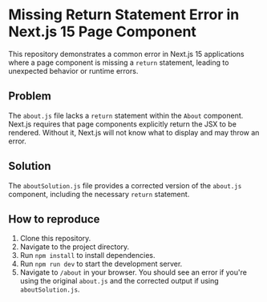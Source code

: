 # Missing Return Statement Error in Next.js 15 Page Component

This repository demonstrates a common error in Next.js 15 applications where a page component is missing a `return` statement, leading to unexpected behavior or runtime errors.

## Problem

The `about.js` file lacks a `return` statement within the `About` component.  Next.js requires that page components explicitly return the JSX to be rendered.  Without it, Next.js will not know what to display and may throw an error.

## Solution

The `aboutSolution.js` file provides a corrected version of the `about.js` component, including the necessary `return` statement.

## How to reproduce

1. Clone this repository.
2. Navigate to the project directory.
3. Run `npm install` to install dependencies.
4. Run `npm run dev` to start the development server.
5. Navigate to `/about` in your browser.  You should see an error if you're using the original `about.js` and the corrected output if using `aboutSolution.js`.
